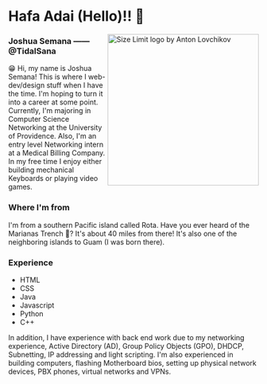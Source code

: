 Hafa Adai (Hello)!! 🌺
============

<img src="https://media.discordapp.net/attachments/388125739192418305/789513412065099776/Josh-S.jpg?width=609&height=609" align="right" alt="Size Limit logo by Anton Lovchikov" width="304" height="304">



### Joshua Semana —— @TidalSana
😁 Hi, my name is Joshua Semana! This is where I web-dev/design stuff when I have the time. I'm hoping to turn it into a career at some point. Currently, I'm majoring in Computer Science Networking at the University of Providence. Also, I'm an entry level Networking intern at a Medical Billing Company. In my free time I enjoy either building mechanical Keyboards or playing video games. 

### Where I'm from

I'm from a southern Pacific island called Rota. Have you ever heard of the Marianas Trench 🤔? It's about 40 miles from there! It's also one of the neighboring islands to Guam (I was born there).

### Experience
- HTML
- CSS
- Java
- Javascript
- Python
- C++

In addition, I have experience with back end work due to my networking experience, Active Directory (AD), Group Policy Objects (GPO), DHDCP, Subnetting, IP addressing and light scripting. I'm also experienced in building computers, flashing Motherboard bios, setting up physical network devices, PBX phones, virtual networks and VPNs.

